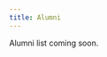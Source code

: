 ```yaml
---
title: Alumni
---
```

<!-- Add alumni as a list, e.g.:
- John Doe: Graduated 2020, now professional rider.
- Jane Smith: 2022, competing nationally.

Edit this file to add more.
-->
Alumni list coming soon.